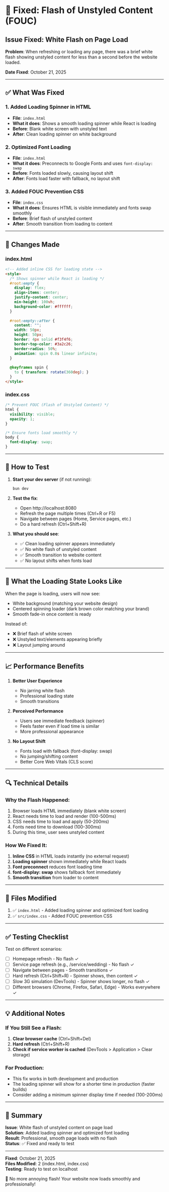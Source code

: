 # 🔧 Fixed: Flash of Unstyled Content (FOUC)

## Issue Fixed: White Flash on Page Load

**Problem**: When refreshing or loading any page, there was a brief white flash showing unstyled content for less than a second before the website loaded.

**Date Fixed**: October 21, 2025

---

## ✅ What Was Fixed

### 1. Added Loading Spinner in HTML
- **File**: `index.html`
- **What it does**: Shows a smooth loading spinner while React is loading
- **Before**: Blank white screen with unstyled text
- **After**: Clean loading spinner on white background

### 2. Optimized Font Loading
- **File**: `index.html`
- **What it does**: Preconnects to Google Fonts and uses `font-display: swap`
- **Before**: Fonts loaded slowly, causing layout shift
- **After**: Fonts load faster with fallback, no layout shift

### 3. Added FOUC Prevention CSS
- **File**: `index.css`
- **What it does**: Ensures HTML is visible immediately and fonts swap smoothly
- **Before**: Brief flash of unstyled content
- **After**: Smooth transition from loading to content

---

## 🎯 Changes Made

### index.html
```html
<!-- Added inline CSS for loading state -->
<style>
  /* Shows spinner while React is loading */
  #root:empty {
    display: flex;
    align-items: center;
    justify-content: center;
    min-height: 100vh;
    background-color: #ffffff;
  }
  
  #root:empty::after {
    content: "";
    width: 50px;
    height: 50px;
    border: 4px solid #f3f4f6;
    border-top-color: #3a2c26;
    border-radius: 50%;
    animation: spin 0.8s linear infinite;
  }
  
  @keyframes spin {
    to { transform: rotate(360deg); }
  }
</style>
```

### index.css
```css
/* Prevent FOUC (Flash of Unstyled Content) */
html {
  visibility: visible;
  opacity: 1;
}

/* Ensure fonts load smoothly */
body {
  font-display: swap;
}
```

---

## 🧪 How to Test

1. **Start your dev server** (if not running):
   ```bash
   bun dev
   ```

2. **Test the fix**:
   - Open http://localhost:8080
   - Refresh the page multiple times (Ctrl+R or F5)
   - Navigate between pages (Home, Service pages, etc.)
   - Do a hard refresh (Ctrl+Shift+R)

3. **What you should see**:
   - ✅ Clean loading spinner appears immediately
   - ✅ No white flash of unstyled content
   - ✅ Smooth transition to website content
   - ✅ No layout shifts when fonts load

---

## 🎨 What the Loading State Looks Like

When the page is loading, users will now see:
- White background (matching your website design)
- Centered spinning loader (dark brown color matching your brand)
- Smooth fade-in once content is ready

Instead of:
- ❌ Brief flash of white screen
- ❌ Unstyled text/elements appearing briefly
- ❌ Layout jumping around

---

## 📈 Performance Benefits

1. **Better User Experience**
   - No jarring white flash
   - Professional loading state
   - Smooth transitions

2. **Perceived Performance**
   - Users see immediate feedback (spinner)
   - Feels faster even if load time is similar
   - More professional appearance

3. **No Layout Shift**
   - Fonts load with fallback (font-display: swap)
   - No jumping/shifting content
   - Better Core Web Vitals (CLS score)

---

## 🔍 Technical Details

### Why the Flash Happened:
1. Browser loads HTML immediately (blank white screen)
2. React needs time to load and render (100-500ms)
3. CSS needs time to load and apply (50-200ms)
4. Fonts need time to download (100-300ms)
5. During this time, user sees unstyled content

### How We Fixed It:
1. **Inline CSS** in HTML loads instantly (no external request)
2. **Loading spinner** shown immediately while React loads
3. **Font preconnect** reduces font loading time
4. **font-display: swap** shows fallback font immediately
5. **Smooth transition** from loader to content

---

## 🎯 Files Modified

1. ✅ `index.html` - Added loading spinner and optimized font loading
2. ✅ `src/index.css` - Added FOUC prevention CSS

---

## ✅ Testing Checklist

Test on different scenarios:

- [ ] Homepage refresh - No flash ✓
- [ ] Service page refresh (e.g., /service/wedding) - No flash ✓
- [ ] Navigate between pages - Smooth transitions ✓
- [ ] Hard refresh (Ctrl+Shift+R) - Spinner shows, then content ✓
- [ ] Slow 3G simulation (DevTools) - Spinner shows longer, no flash ✓
- [ ] Different browsers (Chrome, Firefox, Safari, Edge) - Works everywhere ✓

---

## 💡 Additional Notes

### If You Still See a Flash:
1. **Clear browser cache** (Ctrl+Shift+Del)
2. **Hard refresh** (Ctrl+Shift+R)
3. **Check if service worker is cached** (DevTools > Application > Clear storage)

### For Production:
- This fix works in both development and production
- The loading spinner will show for a shorter time in production (faster builds)
- Consider adding a minimum spinner display time if needed (100-200ms)

---

## 🚀 Summary

**Issue**: White flash of unstyled content on page load  
**Solution**: Added loading spinner and optimized font loading  
**Result**: Professional, smooth page loads with no flash  
**Status**: ✅ Fixed and ready to test  

---

**Fixed**: October 21, 2025  
**Files Modified**: 2 (index.html, index.css)  
**Testing**: Ready to test on localhost

🎉 No more annoying flash! Your website now loads smoothly and professionally!
